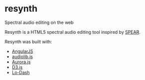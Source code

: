resynth
=======

Spectral audio editing on the web

Resynth is a HTML5 spectral audio editing tool inspired by [SPEAR](http://www.klingbeil.com/spear/).

Resynth was built with:
- [AngularJS](https://angularjs.org/)
- [audiolib.js](https://github.com/jussi-kalliokoski/audiolib.js/)
- [Aurora.js](https://github.com/audiocogs/aurora.js/)
- [D3.js](http://d3js.org/)
- [Lo-Dash](https://lodash.com/)
